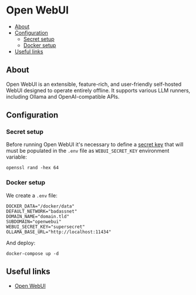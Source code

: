 # Open WebUI

- [About](#about)
- [Configuration](#configuration)
  * [Secret setup](#secret-setup)
  * [Docker setup](#docker-setup)
- [Useful links](#useful-links)

## About

Open WebUI is an extensible, feature-rich, and user-friendly self-hosted WebUI designed to operate entirely offline. It supports various LLM runners, including Ollama and OpenAI-compatible APIs.

## Configuration

### Secret setup

Before running Open WebUI it's necessary to define a [secret key](https://docs.openwebui.com/getting-started/env-configuration#webui_secret_key) that will must be populated in the `.env` file as `WEBUI_SECRET_KEY` environment variable:

    openssl rand -hex 64

### Docker setup

We create a `.env` file:

```shell
DOCKER_DATA="/docker/data"
DEFAULT_NETWORK="badassnet"
DOMAIN_NAME="domain.tld"
SUBDOMAIN="openwebui"
WEBUI_SECRET_KEY="supersecret"
OLLAMA_BASE_URL="http://localhost:11434"
```

And deploy:

    docker-compose up -d

## Useful links

- [Open WebUI](https://openwebui.com/)
